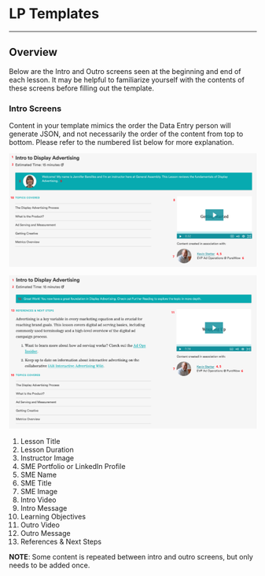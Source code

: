 # LP Templates

----------------------------------

## Overview
Below are the Intro and Outro screens seen at the beginning and end of each lesson. It may be helpful to familiarize yourself with the contents of these screens before filling out the template.

### Intro Screens
Content in your template mimics the order the Data Entry person will generate JSON, and not necessarily the order of the content from top to bottom. Please refer to the numbered list below for more explanation.

![intro](assets/intro.png)

![outro](assets/outro.png)

1. Lesson Title
2. Lesson Duration
3. Instructor Image
4. SME Portfolio or LinkedIn Profile
5. SME Name
6. SME Title
7. SME Image
8. Intro Video
9. Intro Message
10. Learning Objectives
11. Outro Video
12. Outro Message
13. References & Next Steps

**NOTE**: Some content is repeated between intro and outro screens, but only needs to be added once.
